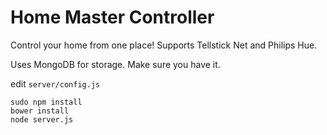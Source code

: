 # Home Master Controller

Control your home from one place!
Supports Tellstick Net and Philips Hue.

Uses MongoDB for storage. Make sure you have it.

edit `server/config.js`



```
sudo npm install
bower install
node server.js
```

